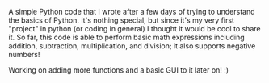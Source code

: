 A simple Python code that I wrote after a few days of trying to understand the basics of Python.
It's nothing special, but since it's my very first "project" in python (or coding in general) I thought it would be cool to share it.
So far, this code is able to perform basic math expressions including addition, subtraction, multiplication, and division; it also supports negative numbers! 

Working on adding more functions and a basic GUI to it later on! :)
